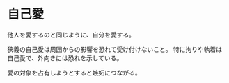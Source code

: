 # 自己愛

他人を愛するのと同じように、自分を愛する。

狭義の自己愛は周囲からの影響を恐れて受け付けないこと。
特に拘りや執着は自己愛で、外向きには恐れを示している。

愛の対象を占有しようとすると嫉妬につながる。
